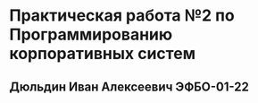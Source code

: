 # Практическая работа №2 по Программированию корпоративных систем  
## Дюльдин Иван Алексеевич ЭФБО-01-22  

